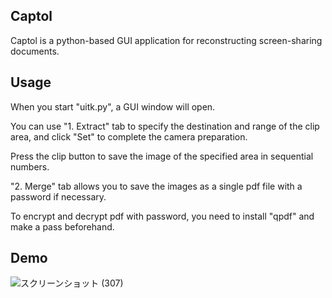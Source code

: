 ## Captol
Captol is a python-based GUI application for reconstructing screen-sharing documents.

## Usage
When you start "uitk.py", a GUI window will open.

You can use "1. Extract" tab to specify the destination and range of the clip area, and click "Set" to complete the camera preparation.

Press the clip button to save the image of the specified area in sequential numbers.

"2. Merge" tab allows you to save the images as a single pdf file with a password if necessary.


To encrypt and decrypt pdf with password, you need to install "qpdf" and make a pass beforehand.

## Demo
![スクリーンショット (307)](https://user-images.githubusercontent.com/88641432/163703618-9c012a9e-fb9c-4157-af0b-e8639f58e2e3.png)
